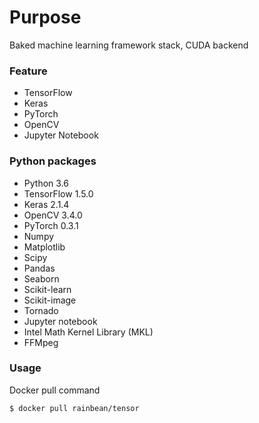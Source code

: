 # Purpose

Baked machine learning framework stack, CUDA backend

### Feature

- TensorFlow
- Keras
- PyTorch
- OpenCV
- Jupyter Notebook

### Python packages

- Python 3.6
- TensorFlow 1.5.0
- Keras 2.1.4
- OpenCV 3.4.0
- PyTorch 0.3.1
- Numpy
- Matplotlib
- Scipy
- Pandas
- Seaborn
- Scikit-learn
- Scikit-image
- Tornado
- Jupyter notebook
- Intel Math Kernel Library (MKL)
- FFMpeg

### Usage

Docker pull command
```
$ docker pull rainbean/tensor
```
